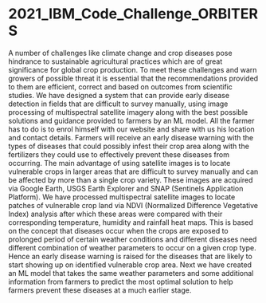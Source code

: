 # 2021_IBM_Code_Challenge_ORBITERS
A number of challenges like climate change and crop diseases pose hindrance to sustainable agricultural practices which are of great significance for global crop production. To meet these challenges and warn growers of possible threat it is essential that the recommendations provided to them are efficient, correct and based on outcomes from scientific studies.
We have designed a system that can provide early disease detection in fields that are difficult to survey manually, using image processing of multispectral satellite imagery along with the best possible solutions and guidance provided to farmers by an ML model. All the farmer has to do is to enrol himself with our website and share with us his location and contact details.
Farmers will receive an early disease warning with the types of diseases that could possibly infest their crop area along with the fertilizers they could use to effectively prevent these diseases from occurring.
The main advantage of using satellite images is to locate vulnerable crops in larger areas that are difficult to survey manually and can be affected by more than a single crop variety. These images are acquired via Google Earth, USGS Earth Explorer and SNAP (Sentinels Application Platform). 
We have processed multispectral satellite images to locate patches of vulnerable crop land via NDVI (Normalized Difference Vegetative Index) analysis after which these areas were compared with their corresponding temperature, humidity and rainfall heat maps. This is based on the concept that diseases occur when the crops are exposed to prolonged period of certain weather conditions and different diseases need different combination of weather parameters to occur on a given crop type. Hence an early disease warning is raised for the diseases that are likely to start showing up on identified vulnerable crop area.
Next we have created an ML model that takes the same weather parameters and some additional information from farmers to predict the most optimal solution to help farmers prevent these diseases at a much earlier stage.
